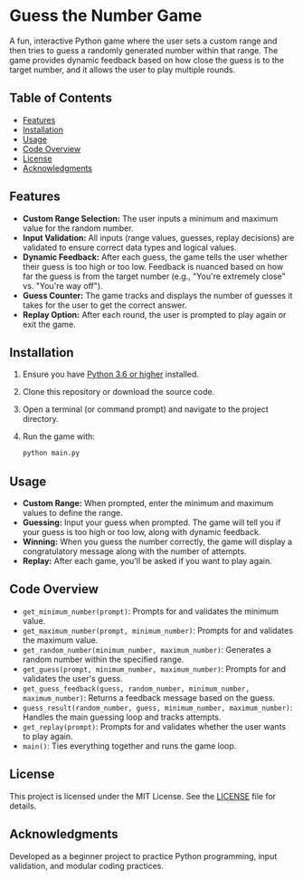 # Guess the Number Game

A fun, interactive Python game where the user sets a custom range and then tries to guess a randomly generated number within that range. The game provides dynamic feedback based on how close the guess is to the target number, and it allows the user to play multiple rounds.

## Table of Contents

- [Features](#features)
- [Installation](#installation)
- [Usage](#usage)
- [Code Overview](#code-overview)
- [License](#license)
- [Acknowledgments](#acknowledgments)

## Features

- **Custom Range Selection:** The user inputs a minimum and maximum value for the random number.
- **Input Validation:** All inputs (range values, guesses, replay decisions) are validated to ensure correct data types and logical values.
- **Dynamic Feedback:** After each guess, the game tells the user whether their guess is too high or too low. Feedback is nuanced based on how far the guess is from the target number (e.g., "You're extremely close" vs. "You're way off").
- **Guess Counter:** The game tracks and displays the number of guesses it takes for the user to get the correct answer.
- **Replay Option:** After each round, the user is prompted to play again or exit the game.

## Installation

1. Ensure you have [Python 3.6 or higher](https://www.python.org/downloads/) installed.
2. Clone this repository or download the source code.
3. Open a terminal (or command prompt) and navigate to the project directory.
4. Run the game with:

   ```bash
   python main.py
   ```

## Usage

- **Custom Range:** When prompted, enter the minimum and maximum values to define the range.
- **Guessing:** Input your guess when prompted. The game will tell you if your guess is too high or too low, along with dynamic feedback.
- **Winning:** When you guess the number correctly, the game will display a congratulatory message along with the number of attempts.
- **Replay:** After each game, you'll be asked if you want to play again.

## Code Overview

- `get_minimum_number(prompt)`: Prompts for and validates the minimum value.
- `get_maximum_number(prompt, minimum_number)`: Prompts for and validates the maximum value.
- `get_random_number(minimum_number, maximum_number)`: Generates a random number within the specified range.
- `get_guess(prompt, minimum_number, maximum_number)`: Prompts for and validates the user's guess.
- `get_guess_feedback(guess, random_number, minimum_number, maximum_number)`: Returns a feedback message based on the guess.
- `guess_result(random_number, guess, minimum_number, maximum_number)`: Handles the main guessing loop and tracks attempts.
- `get_replay(prompt)`: Prompts for and validates whether the user wants to play again.
- `main()`: Ties everything together and runs the game loop.

## License

This project is licensed under the MIT License. See the [LICENSE](LICENSE) file for details.

## Acknowledgments

Developed as a beginner project to practice Python programming, input validation, and modular coding practices.
